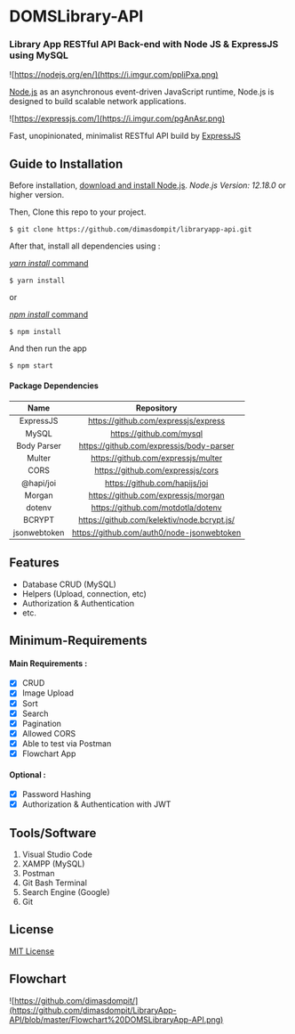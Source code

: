 # DOMSLibrary-API

### Library App RESTful API Back-end with Node JS & ExpressJS using MySQL

![https://nodejs.org/en/](https://i.imgur.com/ppliPxa.png)

[Node.js](https://nodejs.org/en/) as an asynchronous event-driven JavaScript runtime, Node.js is designed to build scalable network applications.

![https://expressjs.com/](https://i.imgur.com/pgAnAsr.png)

Fast, unopinionated, minimalist RESTful API build by [ExpressJS](https://expressjs.com/)

## Guide to Installation
Before installation, [download and install Node.js](https://nodejs.org/en/download/). *Node.js Version: 12.18.0* or higher version.

Then, Clone this repo to your project.
```
$ git clone https://github.com/dimasdompit/libraryapp-api.git
```

After that, install all dependencies using : 

[*yarn install* command](https://classic.yarnpkg.com/en/docs/install/#windows-stable)
```
$ yarn install
```

or

[*npm install* command](https://docs.npmjs.com/cli/install#:~:text=npm%20install%20(in%20package%20directory,directory)%20as%20a%20global%20package.)
```
$ npm install
```

And then run the app
```
$ npm start
```

#### Package Dependencies

|   Name    |              Repository              | 
|:---------:|:------------------------------------:| 
| ExpressJS | https://github.com/expressjs/express | 
|   MySQL   | https://github.com/mysql | 
|   Body Parser   | https://github.com/expressjs/body-parser |
|   Multer   | https://github.com/expressjs/multer |
|   CORS   | https://github.com/expressjs/cors |
|   @hapi/joi   | https://github.com/hapijs/joi |
|   Morgan   | https://github.com/expressjs/morgan |
|   dotenv   | https://github.com/motdotla/dotenv |
|   BCRYPT   | https://github.com/kelektiv/node.bcrypt.js/ |
|   jsonwebtoken   | https://github.com/auth0/node-jsonwebtoken |

## Features
* Database CRUD (MySQL)
* Helpers (Upload, connection, etc)
* Authorization & Authentication
* etc.

## Minimum-Requirements
#### Main Requirements :
- [x] CRUD
- [x] Image Upload
- [x] Sort
- [x] Search
- [x] Pagination
- [x] Allowed CORS
- [x] Able to test via Postman
- [x] Flowchart App

#### Optional :
- [x] Password Hashing
- [x] Authorization & Authentication with JWT

## Tools/Software
1. Visual Studio Code
2. XAMPP (MySQL)
3. Postman
4. Git Bash Terminal
6. Search Engine (Google)
7. Git

## License
[MIT License](https://github.com/dimasdompit/libraryapp-api/blob/master/LICENSE)

## Flowchart
![https://github.com/dimasdompit/](https://github.com/dimasdompit/LibraryApp-API/blob/master/Flowchart%20DOMSLibraryApp-API.png)
